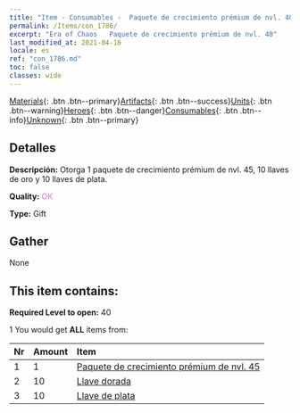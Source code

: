 ```yaml
---
title: "Item - Consumables -  Paquete de crecimiento prémium de nvl. 40"
permalink: /Items/con_1786/
excerpt: "Era of Chaos   Paquete de crecimiento prémium de nvl. 40"
last_modified_at: 2021-04-16
locale: es
ref: "con_1786.md"
toc: false
classes: wide
---
```

 [Materials](/es/Items/){: .btn .btn--primary}[Artifacts](/es/Items/Artifacts/){: .btn .btn--success}[Units](/es/Items/Units/){: .btn .btn--warning}[Heroes](/es/Items/Heroes/){: .btn .btn--danger}[Consumables](/es/Items/Consumables/){: .btn .btn--info}[Unknown](/es/Items/Unknown/){: .btn .btn--primary}

## Detalles
 **Descripción:** Otorga 1 paquete de crecimiento prémium de nvl. 45, 10 llaves de oro y 10 llaves de plata.

 **Quality:** <span style="color: #DA70D6">OK</span>

 **Type:** Gift

## Gather

  None

## This item contains:

 **Required Level to open:** 40

 1 You would get **ALL** items  from:

  | Nr | Amount |     Item    |
  |:---|:-------|:------------|
  | 1 | 1 | [ Paquete de crecimiento prémium de nvl. 45](/es/Items/con_1787/) |  | 
  | 2 | 10 | [Llave dorada](/es/Items/con_783/) |  | 
  | 3 | 10 | [Llave de plata](/es/Items/con_693/) |  | 
